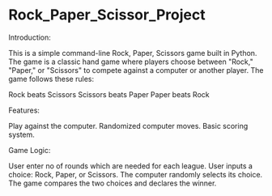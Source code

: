 # Rock_Paper_Scissor_Project
Introduction:

This is a simple command-line Rock, Paper, Scissors game built in Python. The game is a classic hand game where players choose between "Rock," "Paper," or "Scissors" to compete against a computer or another player. The game follows these rules:

Rock beats Scissors
Scissors beats Paper
Paper beats Rock

Features:

Play against the computer.
Randomized computer moves.
Basic scoring system.

Game Logic:

User enter no of rounds which are needed for each league.
User inputs a choice: Rock, Paper, or Scissors.
The computer randomly selects its choice.
The game compares the two choices and declares the winner.
